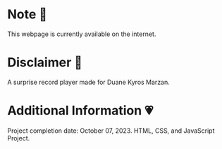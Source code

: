 # Note 🍥
This webpage is currently available on the internet.

# Disclaimer 🎀
A surprise record player made for Duane Kyros Marzan.
   
# Additional Information 💗
Project completion date: October 07, 2023.
HTML, CSS, and JavaScript Project.


